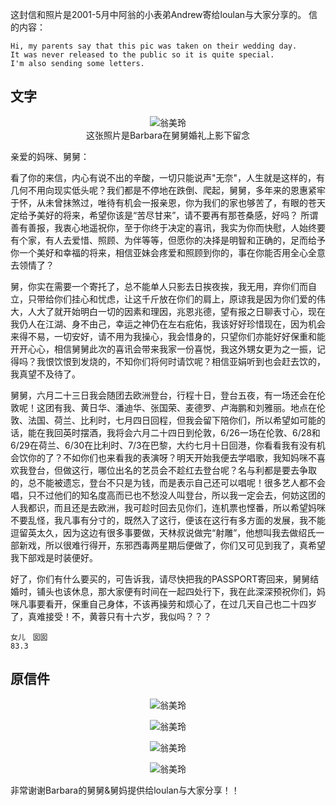 这封信和照片是2001-5月中阿翁的小表弟Andrew寄给loulan与大家分享的。
信的内容：

    Hi, my parents say that this pic was taken on their wedding day.
    It was never released to the public so it is quite special.
    I'm also sending some letters.

## 文字

  <center>

![翁美玲](../../img/letter/17_5.jpg)
<br>这张照片是Barbara在舅舅婚礼上影下留念
 </center>

亲爱的妈咪、舅舅：

看了你的来信，内心有说不出的辛酸，一切只能说声"无奈"，人生就是这样的，有几何不用向现实低头呢？我们都是不停地在跌倒、爬起，舅舅，多年来的恩惠紧牢于怀，从未曾抹煞过，唯待有机会一报亲恩，你为我们的家也够苦了，有眼的苍天定给予美好的将来，希望你该是“苦尽甘来”，请不要再有那苍桑感，好吗？
所谓善有善报，我衷心地遥祝你，至于你终于决定的喜讯，我实为你而快慰，人始终要有个家，有人去爱惜、照顾、为伴等等，但愿你的决择是明智和正确的，足而给予你一个美好和幸福的将来，相信亚妹会疼爱和照顾到你的，事在你能否用全心全意去领情了？


舅，你实在需要一个寄托了，总不能单人只影去日挨夜挨，我无用，弃你们而自立，只带给你们挂心和忧虑，让这千斤放在你们的肩上，原谅我是因为你们爱的伟大，人大了就开始明白一切的因素和理因，兆恩兆德，望有报之日聊表寸心，现在我仍人在江湖、身不由己，幸运之神仍在左右疪佑，我该好好珍惜现在，因为机会来得不易，一切安好，请不用为我操心，我会惜身的，只望你们亦能好好保重和能开开心心，相信舅舅此次的喜讯会带来我家一份喜悦，我这外甥女更为之一振，记得吗？我恨饮恨到发烧的，不知你们将何时请饮呢？相信亚娟听到也会赶去饮的，我真望不及待了。

舅舅，六月二十三日我会随团去欧洲登台，行程十日，登台五夜，有一场还会在伦敦呢！这团有我、黄日华、潘迪华、张国荣、麦德罗、卢海鹏和刘雅丽。地点在伦敦、法国、荷兰、比利时，七月四日回程，但我会留下陪你们，所以希望如可能的话，能在我回英时摆酒，我将会六月二十四日到伦敦，6/26一场在伦敦、6/28和6/29在荷兰、6/30在比利时、7/3在巴黎，大约七月十日回港，你看看我有没有机会饮你的了？不如你们也来看我的表演呀？明天开始我便去学唱歌，我知妈咪不喜欢我登台，但做这行，哪位出名的艺员会不趁红去登台呢？名与利都是要去争取的，总不能被遗忘，登台不只是为钱，而是表示自己还可以唱呢！很多艺人都不会唱，只不过他们的知名度高而已也不愁没人叫登台，所以我一定会去，何妨这团的人我都识，而且还是去欧洲，我可趁时回去见你们，连机票也悭番，所以希望妈咪不要乱怪，我凡事有分寸的，既然入了这行，便该在这行有多方面的发展，我不能逗留英太久，因为这边有很多事要做，天林叔说做完“射雕”，他想叫我去做绍氏一部新戏，所以很难行得开，东邪西毒两星期后便做了，你们又可见到我了，真希望我下部戏是时装便好。

好了，你们有什么要买的，可告诉我，请尽快把我的PASSPORT寄回来，舅舅结婚时，铺头也该休息，那大家便有时间在一起四处行下，我在此深深预祝你们，妈咪凡事要看开，保重自己身体，不该再操劳和烦心了，在过几天自己也二十四岁了，真难接受！不，黄蓉只有十六岁，我似吗？？？

    女儿　囡囡　
    83.3

## 原信件

 <center>

![翁美玲](../../img/letter/17_1.jpg)

![翁美玲](../../img/letter/17_2.jpg)

![翁美玲](../../img/letter/17_3.jpg)
 
![翁美玲](../../img/letter/17_4.jpg)

 </center>

 非常谢谢Barbara的舅舅&舅妈提供给loulan与大家分享！！
